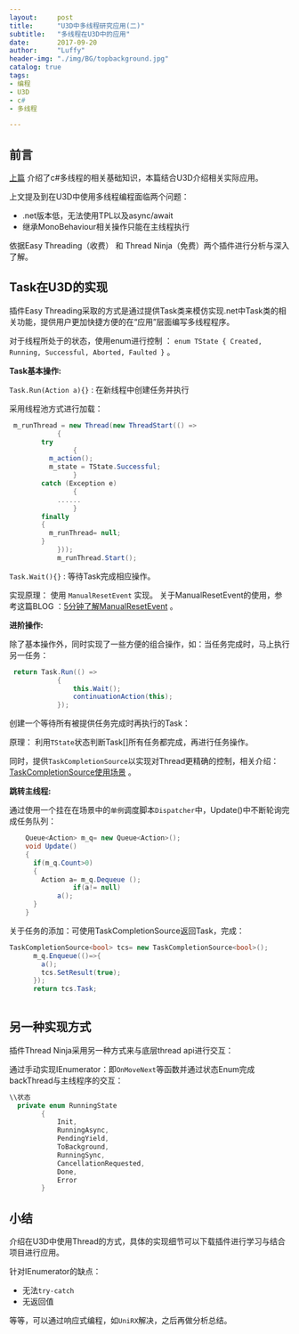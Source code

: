 ```yaml
---
layout:     post
title:      "U3D中多线程研究应用(二)"
subtitle:   "多线程在U3D中的应用"
date:       2017-09-20
author:     "Luffy"
header-img: "./img/BG/topbackground.jpg"
catalog: true
tags:
- 编程
- U3D
- c#
- 多线程

---
```


## 前言

[上篇](https://luumoon.github.io/2017/09/10/U3D%E4%B8%AD%E5%A4%9A%E7%BA%BF%E7%A8%8B%E7%A0%94%E7%A9%B6%E5%BA%94%E7%94%A8(%E4%B8%80)/) 介绍了c#多线程的相关基础知识，本篇结合U3D介绍相关实际应用。

上文提及到在U3D中使用多线程编程面临两个问题：


* .net版本低，无法使用TPL以及async/await
* 继承MonoBehaviour相关操作只能在主线程执行


依据Easy Threading（收费） 和 Thread Ninja（免费）两个插件进行分析与深入了解。
  
## Task在U3D的实现

插件Easy Threading采取的方式是通过提供Task类来模仿实现.net中Task类的相关功能，提供用户更加快捷方便的在“应用”层面编写多线程程序。

对于线程所处于的状态，使用enum进行控制 ： 
  `enum TState { Created, Running, Successful, Aborted, Faulted }` 。
  

__Task基本操作:__

`Task.Run(Action a){}` : 在新线程中创建任务并执行

采用线程池方式进行加载： 

```cs
 m_runThread = new Thread(new ThreadStart(() =>
            {
        try
                {
          m_action();
          m_state = TState.Successful;
                }
        catch (Exception e)
                {
            ......
                }
        finally
        {
          m_runThread= null;
        }
            }));
            m_runThread.Start();
```

`Task.Wait(){}` : 等待Task完成相应操作。

实现原理： 使用 `ManualResetEvent`  实现。 关于ManualResetEvent的使用，参考这篇BLOG ：[5分钟了解ManualResetEvent](http://dotnetpattern.com/threading-manualresetevent) 。


__进阶操作:__

除了基本操作外，同时实现了一些方便的组合操作，如：当任务完成时，马上执行另一任务：

```cs
 return Task.Run(() =>
            {
                this.Wait();
                continuationAction(this);
            });
```


创建一个等待所有被提供任务完成时再执行的Task：

原理： 利用`TState`状态判断Task[]所有任务都完成，再进行任务操作。


同时，提供`TaskCompletionSource`以实现对Thread更精确的控制，相关介绍： [TaskCompletionSource使用场景](https://stackoverflow.com/questions/15316613/when-should-taskcompletionsourcet-be-used) 。


__跳转主线程:__


通过使用一个挂在在场景中的`单例`调度脚本`Dispatcher`中，Update()中不断轮询完成任务队列：

```cs
    Queue<Action> m_q= new Queue<Action>();
    void Update()
    {
      if(m_q.Count>0)
      {
        Action a= m_q.Dequeue ();
                if(a!= null)
            a();
      }
    }
```


关于任务的添加：可使用TaskCompletionSource返回Task，完成：

```cs
TaskCompletionSource<bool> tcs= new TaskCompletionSource<bool>();
      m_q.Enqueue(()=>{
        a();
        tcs.SetResult(true);
      });
      return tcs.Task;
      
```


## 另一种实现方式

插件Thread Ninja采用另一种方式来与底层thread api进行交互：

通过手动实现IEnumerator：即`OnMoveNext`等函数并通过状态Enum完成backThread与主线程序的交互：

```cs
\\状态
  private enum RunningState
        {
            Init,
            RunningAsync,
            PendingYield,
            ToBackground,
            RunningSync,
            CancellationRequested,
            Done,
            Error
        }
```


## 小结

介绍在U3D中使用Thread的方式，具体的实现细节可以下载插件进行学习与结合项目进行应用。  

针对IEnumerator的缺点：

* 无法`try-catch`
* 无返回值

等等，可以通过响应式编程，如`UniRX`解决，之后再做分析总结。
